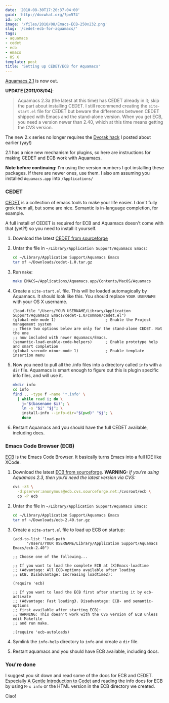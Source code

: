 ```yaml
---
date: '2010-08-30T17:20:37-04:00'
guid: 'http://docwhat.org/?p=574'
id: 574
image: '/files/2010/08/Emacs-ECB-250x232.png'
slug: '/cedet-ecb-for-aquamacs/'
tags:
- aquamacs
- cedet
- ecb
- emacs
- OS X
template: post
title: 'Setting up CEDET/ECB for Aquamacs'
---
```


[Aquamacs 2.1](http://aquamacs.org/) is now out.

**UPDATE \[2011/08/04\]**:

> Aquamacs 2.3a (the latest at this time) has CEDET already in it;
> skip the part about installing CEDET. I still recommend creating
> the `site-start.el` file for CEDET but beware the differences
> between CEDET shipped with Emacs and the stand-alone version. When
> you get ECB, you need a version newer than 2.40, which at this
> time means getting the CVS version.

The new 2.x series no longer requires the [Dvorak
hack](/aquamacs-vs-dvorak-qwerty-layout) I posted about earlier
(yay!)

2.1 has a nice new mechanism for plugins, so here are instructions
for making CEDET and ECB work with Aquamacs.

**Note before continuing:** I'm using the version numbers I got
installing these packages. If there are newer ones, use them. I also
am assuming you installed `Aquamacs.app` into `/Applications/`

### CEDET

[CEDET](http://cedet.sourceforge.net/) is a collection of emacs
tools to make your life easier. I don't fully grok them all, but
some are nice. Semantic is in-language completion, for example.

A full install of CEDET is required for ECB and Aquamacs doesn't
come with that (yet?!) so you need to install it yourself.

1.  Download the latest [CEDET from
    sourceforge](https://sourceforge.net/projects/cedet/files/)
2.  Untar the file in
    `~/Library/Application Support/Aquamacs Emacs`:

    ``` bash
    cd ~/Library/Application Support/Aquamacs Emacs
    tar xf ~/Downloads/cedet-1.0.tar.gz
    ```

3.  Run `make`:

    ``` bash
    make EMACS=/Applications/Aquamacs.app/Contents/MacOS/Aquamacs
    ```

4.  Create a `site-start.el` file. This will be loaded automagically
    by Aquamacs. It should look like this. You should replace
    `YOUR USERNAME` with your OS X username.

    ``` elisp
    (load-file "/Users/YOUR USERNAME/Library/Application Support/Aquamacs Emacs/cedet-1.0/common/cedet.el")
    (global-ede-mode 1)                      ; Enable the Project management system
    ;; These two options below are only for the stand-alone CEDET. Not the one
    ;; now included with newer Aquamacs/Emacs.
    (semantic-load-enable-code-helpers)      ; Enable prototype help and smart completion
    (global-srecode-minor-mode 1)            ; Enable template insertion menu
    ```

5.  Now you need to pull all the .info files into a directory called
    `info` with a `dir` file. Aquamacs is smart enough to figure out
    this is plugin specific info files, and will use it.

    ``` bash
    mkdir info
    cd info
    find .. -type f -name '*.info' \
      | while read i; do \
        j="$(basename $i)"; \
        ln -s "$i" "$j"; \
        install-info --info-dir="$(pwd)" "$j"; \
        done
    ```

6.  Restart Aquamacs and you should have the full CEDET available,
    including docs.

### Emacs Code Browser (ECB)

[ECB](http://ecb.sourceforge.net/) is the Emacs Code Browser. It
basically turns Emacs into a full IDE like XCode.

1.  Download the latest [ECB from
    sourceforge](https://sourceforge.net/projects/ecb/files/).
    **WARNING:** *If you're using Aquamacs 2.3, then you'll need the
    latest version via CVS:*

    ``` bash
    cvs -z3 \
      -d:pserver:anonymous@ecb.cvs.sourceforge.net:/cvsroot/ecb \
      co -P ecb
    ```

2.  Untar the file in
    `~/Library/Application Support/Aquamacs Emacs`:

    ``` bash
    cd ~/Library/Application Support/Aquamacs Emacs
    tar xf ~/Downloads/ecb-2.40.tar.gz
    ```

3.  Create a `site-start.el` file to load up ECB on startup:

    ``` elisp
    (add-to-list 'load-path
          "/Users/YOUR USERNAME/Library/Application Support/Aquamacs Emacs/ecb-2.40")

    ;; Choose one of the following...

    ;; If you want to load the complete ECB at (X)Emacs-loadtime
    ;; (Advantage: All ECB-options available after loading
    ;; ECB. Disadvantage: Increasing loadtime2):

    (require 'ecb)

    ;; If you want to load the ECB first after starting it by ecb-activate
    ;; (Advantage: Fast loading3. Disadvantage: ECB- and semantic-options
    ;; first available after starting ECB):
    ;; WARNING: This doesn't work with the CVS version of ECB unless edit Makefile
    ;; and run make.

    ;(require 'ecb-autoloads)
    ```

4.  Symlink the `info-help` directory to `info` and create a `dir`
    file.
5.  Restart aquamacs and you should have ECB available, including
    docs.

### You're done

I suggest you sit down and read some of the docs for ECB and CEDET.
Especially [A Gentle Introduction to
Cedet](http://alexott.net/en/writings/emacs-devenv/EmacsCedet.html)
and reading the info docs for ECB by using `M-x info` or the HTML
version in the ECB directory we created.

Ciao!

